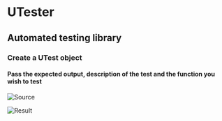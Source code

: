 # UTester

## Automated testing library 

### Create a UTest object

#### Pass the expected output, description of the test and the function you wish to test

![Source](https://github.com/user-attachments/assets/fe063995-2cb2-43c2-8c04-ce43fb06213d)

![Result](https://github.com/user-attachments/assets/6e750d84-173c-4452-89d6-d4028cbdebca)
